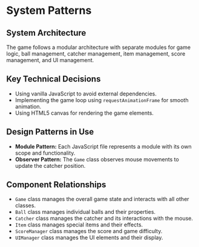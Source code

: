 # System Patterns

## System Architecture
The game follows a modular architecture with separate modules for game logic, ball management, catcher management, item management, score management, and UI management.

## Key Technical Decisions
- Using vanilla JavaScript to avoid external dependencies.
- Implementing the game loop using `requestAnimationFrame` for smooth animation.
- Using HTML5 canvas for rendering the game elements.

## Design Patterns in Use
- **Module Pattern:** Each JavaScript file represents a module with its own scope and functionality.
- **Observer Pattern:** The `Game` class observes mouse movements to update the catcher position.

## Component Relationships
- `Game` class manages the overall game state and interacts with all other classes.
- `Ball` class manages individual balls and their properties.
- `Catcher` class manages the catcher and its interactions with the mouse.
- `Item` class manages special items and their effects.
- `ScoreManager` class manages the score and game difficulty.
- `UIManager` class manages the UI elements and their display.
